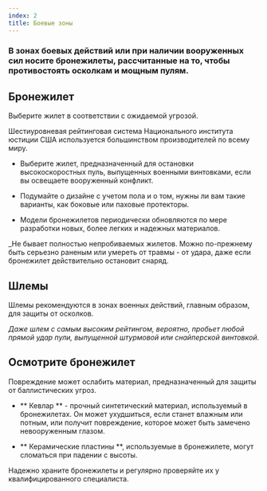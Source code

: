 ```yaml
---
index: 2
title: Боевые зоны
---
```

### В зонах боевых действий или при наличии вооруженных сил носите бронежилеты, рассчитанные на то, чтобы противостоять осколкам и мощным пулям.

## Бронежилет

Выберите жилет в соответствии с ожидаемой угрозой.

Шестиуровневая рейтинговая система Национального института юстиции США используется большинством производителей по всему миру.

*   Выберите жилет, предназначенный для остановки высокоскоростных пуль, выпущенных военными винтовками, если вы освещаете вооруженный конфликт.

*   Подумайте о дизайне с учетом пола и о том, нужны ли вам такие варианты, как боковые или паховые протекторы.

*   Модели бронежилетов периодически обновляются по мере разработки новых, более легких и надежных материалов.

_Не бывает полностью непробиваемых жилетов. Можно по-прежнему быть серьезно раненым или умереть от травмы - от удара, даже если бронежилет действительно остановит снаряд.

## Шлемы

Шлемы рекомендуются в зонах военных действий, главным образом, для защиты от осколков.

_Даже шлем с самым высоким рейтингом, вероятно, пробьет любой прямой удар пули, выпущенной штурмовой или снайперской винтовкой._

## Осмотрите бронежилет

Повреждение может ослабить материал, предназначенный для защиты от баллистических угроз.

*   ** Кевлар ** - прочный синтетический материал, используемый в бронежилетах. Он может ухудшиться, если станет влажным или потным, или получит повреждение, которое может быть замечено невооруженным глазом.

*   ** Керамические пластины **, используемые в бронежилете, могут сломаться при падении с высоты.

Надежно храните бронежилеты и регулярно проверяйте их у квалифицированного специалиста.